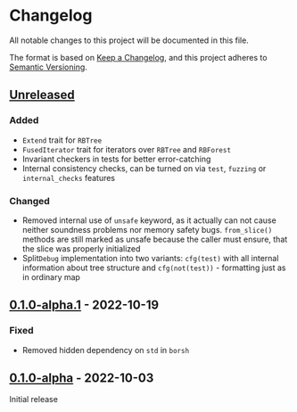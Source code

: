 # Changelog
All notable changes to this project will be documented in this file.

The format is based on [Keep a Changelog](https://keepachangelog.com/en/1.0.0/),
and this project adheres to [Semantic Versioning](https://semver.org/spec/v2.0.0.html).

## [Unreleased]
### Added
- `Extend` trait for `RBTree`
- `FusedIterator` trait for iterators over `RBTree` and `RBForest`
- Invariant checkers in tests for better error-catching
- Internal consistency checks, can be turned on via `test`, `fuzzing` or `internal_checks` features

### Changed
- Removed internal use of `unsafe` keyword, as it actually can not cause neither soundness problems nor memory safety bugs.
`from_slice()` methods are still marked as unsafe because the caller must ensure, that the slice was properly initialized
- Split`Debug` implementation into two variants: `cfg(test)` with all internal information about tree structure and `cfg(not(test))` - formatting just as in ordinary map

## [0.1.0-alpha.1] - 2022-10-19
### Fixed
- Removed hidden dependency on `std` in `borsh`
## [0.1.0-alpha] - 2022-10-03
Initial release

[Unreleased]: https://github.com/solcery/slice-rbtree/compare/dev...HEAD
[0.1.0-alpha.1]: https://github.com/solcery/slice-rbtree/compare/v0.1.0-alpha...v0.1.0-alpha.1
[0.1.0-alpha]: https://github.com/solcery/slice-rbtree/releases/tag/v0.1.0-alpha
